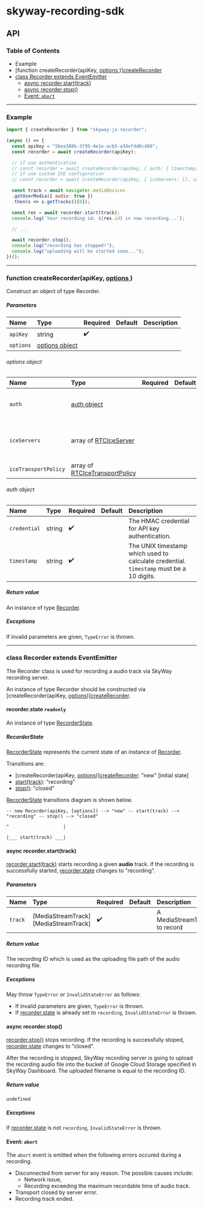 # skyway-recording-sdk

## API

### Table of Contents

- Example
- [function createRecorder(apiKey, [ options ])][createRecorder]
- [class Recorder extends EventEmitter][Recorder]
  - [async recorder.start(track)][recorder.start]
  - [async recorder.stop()][recorder.stop]
  - [Event: `abort`][event-abort]
  
---

### Example

```js
import { createRecorder } from "skyway-js-recorder";

(async () => {
  const apiKey = "5bea388b-3f95-4e1e-acb5-a34efdd0c480";
  const recorder = await createRecorder(apiKey);

  // if use authentication
  // const recorder = await createRecorder(apiKey, { auth: { timestamp, credential } });
  // if use custom ICE configuration
  // const recorder = await createRecorder(apiKey, { iceServers: [], iceTransportPolicy: "relay" });

  const track = await navigator.mediaDevices
  .getUserMedia({ audio: true })
  .then(s => s.getTracks()[0]);

  const res = await recorder.start(track);
  console.log(`Your recording id: ${res.id} is now recording...`);

  // ...

  await recorder.stop();
  console.log("recording has stopped!");
  console.log("uploading will be started soon...");
})();
```

---

### function createRecorder(apiKey, [ options ])
Construct an object of type Recorder.

##### Parameters

| Name      | Type                             | Required           | Default | Description        |
|:----------|:---------------------------------|:-------------------|:--------|:-------------------|
| `apiKey`  | string                           | :heavy_check_mark: |         |                    |
| `options` | [options object][options] |                    |         |                    |

###### options object
  
| Name                 | Type                                                    | Required           | Default | Description                                     |
|:---------------------|:--------------------------------------------------------|:-------------------|:--------|:------------------------------------------------|
| `auth`               | [auth object][auth]                              |                    |         | Information to authenticate recording.          |
| `iceServers`         | array of [RTCIceServer][RTCIceServer]                   |                    |         | TURN servers that can be used by the ICE Agent. |
| `iceTransportPolicy` | array of [RTCIceTransportPolicy][RTCIceTransportPolicy] |                    |         | Force TURN or not                               |

###### auth object

| Name         | Type   | Required           | Default | Description                                       |
|:-------------|:-------|:-------------------|:--------|:--------------------------------------------------|
| `credential` | string | :heavy_check_mark: |         | The HMAC credential for API key authentication.        |
| `timestamp`  | string | :heavy_check_mark: |         | The UNIX timestamp which used to calculate credential. <br> `timestamp` must be a 10 digits. |

##### Return value
An instance of type [Recorder][Recorder].

##### Exceptions
If invalid parameters are given, `TypeError` is thrown.

---

### class Recorder extends EventEmitter
The Recorder class is used for recording a audio track via SkyWay recording server.

An instance of type Recorder should be constructed via [createRecorder(apiKey, [options])][createRecorder].

#### recorder.state `readonly`
An instance of type [RecorderState][recorder.state].

##### RecorderState
[RecorderState][recorder.state] represents the current state of an instance of [Recorder][Recorder].

Transitions are:
- [createRecorder(apiKey, [options])][createRecorder]: "new" [initial state]
- [start(track)][recorder.start]: "recording"
- [stop()][recorder.stop]: "closed"


[RecorderState][recorder.state] transitions diagram is shown below.
```
-- new Recorder(apiKey, [options]) --> "new" -- start(track) --> "recording" -- stop() --> "closed"
                                                                          ^                    |
                                                                          |___ start(track) ___|
```

#### async recorder.start(track)
[recorder.start(track)][recorder.start] starts recording a given **audio** track.
If the recording is successfully started, [recorder.state][recorder.state] changes to "recording".

##### Parameters

| Name    | Type                                 | Required           | Default | Description                  |
|:--------|:-------------------------------------|:-------------------|:--------|:-----------------------------|
| `track` | [MediaStreamTrack][MediaStreamTrack] | :heavy_check_mark: |         | A MediaStreamTrack to record |

##### Return value
The recording ID which is used as the uploading file path of the audio recording file.

##### Exceptions
May throw `TypeError` or `InvalidStateError` as follows:
- If invalid parameters are given, `TypeError` is thrown.
- If [recorder.state][recorder.state] is already set to `recording`, `InvalidStateError` is thrown.


#### async recorder.stop()
[recorder.stop()][recorder.stop] stops recording.
If the recording is successfully stoped, [recorder.state][recorder.state] changes to "closed".

After the recording is stopped, SkyWay recording server is going to upload the recording audio file into the bucket of Google Cloud Storage specified in SkyWay Dashboard. The uploaded filename is equal to the recording ID.

##### Return value
`undefined`

##### Exceptions
If [recorder.state][recorder.state] is not `recording`, `InvalidStateError` is thrown.

#### Event: `abort`
The `abort` event is emitted when the following errors occured during a recording.

- Disconnected from server for any reason. The possible causes include:
  - Network issue,
  - Recording exceeding the maximum recordable time of audio track.
- Transport closed by server error.
- Recording track ended.


[auth]:auth-object
[options]:options-object
[recorder.state]:recorderstate-readonly
[event-abort]:event-abort
[createRecorder]:function-createrecorderapikey--options-
[Recorder]:class-Recorder-extends-EventEmitter
[recorder.start]:async-recorderstarttrack
[recorder.stop]:async-recorderstop
[RtcIceServer]:https://w3c.github.io/webrtc-pc/#dom-rtciceserver
[RTCIceTransportPolicy]:https://w3c.github.io/webrtc-pc/#rtcicetransportpolicy-enum
